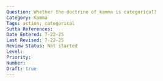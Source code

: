```yaml
---
Question: Whether the doctrine of kamma is categorical?
Category: Kamma
Tags: action; categorical
Sutta References:
Date Entered: 7-22-25
Last Revised: 7-22-25
Review Status: Not started
Level:
Priority:
Number: 
Draft: true
---
```


<!-- 
Notes:

Tan Ajaan Geoff: yes, it is the view that all actions categorically have a result corresponding to their ethical quality? -->